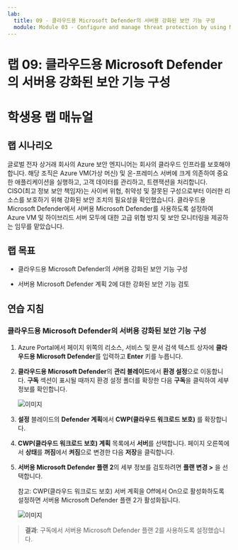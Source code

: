 ```yaml
---
lab:
  title: 09 - 클라우드용 Microsoft Defender의 서버용 강화된 보안 기능 구성
  module: Module 03 - Configure and manage threat protection by using Microsoft Defender for Cloud
---
```


# 랩 09: 클라우드용 Microsoft Defender의 서버용 강화된 보안 기능 구성

# 학생용 랩 매뉴얼

## 랩 시나리오

글로벌 전자 상거래 회사의 Azure 보안 엔지니어는 회사의 클라우드 인프라를 보호해야 합니다. 해당 조직은 Azure VM(가상 머신) 및 온-프레미스 서버에 크게 의존하여 중요한 애플리케이션을 실행하고, 고객 데이터를 관리하고, 트랜잭션을 처리합니다. CISO(최고 정보 보안 책임자)는 사이버 위협, 취약성 및 잘못된 구성으로부터 이러한 리소스를 보호하기 위해 강화된 보안 조치의 필요성을 확인했습니다. 클라우드용 Microsoft Defender에서 서버용 Microsoft Defender를 사용하도록 설정하여 Azure VM 및 하이브리드 서버 모두에 대한 고급 위협 방지 및 보안 모니터링을 제공하는 임무를 맡았습니다.

## 랩 목표

- 클라우드용 Microsoft Defender의 서버용 강화된 보안 기능 구성
  
- 서버용 Microsoft Defender 계획 2에 대한 강화된 보안 기능 검토

## 연습 지침

### 클라우드용 Microsoft Defender의 서버용 강화된 보안 기능 구성

1. Azure Portal에서 페이지 위쪽의 리소스, 서비스 및 문서 검색 텍스트 상자에 **클라우드용 Microsoft Defender**를 입력하고 **Enter** 키를 누릅니다.

2. **클라우드용 Microsoft Defender**의 **관리 블레이드**에서 **환경 설정**으로 이동합니다. **구독** 섹션이 표시될 때까지 환경 설정 폴더를 확장한 다음 **구독**을 클릭하여 세부 정보를 확인합니다.

   ![이미지](https://github.com/user-attachments/assets/3b25dd82-e09e-4f8a-b85e-c9bc6c4bd488)
   
3. **설정** 블레이드의 **Defender 계획**에서 **CWP(클라우드 워크로드 보호)** 를 확장합니다.

4. **CWP(클라우드 워크로드 보호) 계획** 목록에서 **서버**를 선택합니다. 페이지 오른쪽에서 **상태**를 **꺼짐**에서 **켜짐**으로 변경한 다음 **저장**을 클릭합니다.

5. **서버용 Microsoft Defender 플랜 2**의 세부 정보를 검토하려면 **플랜 변경 >** 을 선택합니다.

   참고: CWP(클라우드 워크로드 보호) 서버 계획을 Off에서 On으로 활성화하도록 설정하면 서버용 Microsoft Defender 플랜 2가 활성화됩니다.
 
   ![이미지](https://github.com/user-attachments/assets/de434a75-345a-4023-83f1-fa53fcb5f288)
   
> **결과**: 구독에서 서버용 Microsoft Defender 플랜 2를 사용하도록 설정했습니다.
